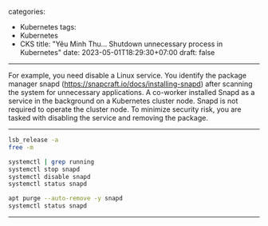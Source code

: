 
categories:
  - Kubernetes
tags:
  - Kubernetes
  - CKS
title: "Yêu Minh Thu... Shutdown unnecessary process in Kubernetes"
date: 2023-05-01T18:29:30+07:00
draft: false
---

For example, you need disable a Linux service. You identify the package manager snapd (https://snapcraft.io/docs/installing-snapd) after scanning the system for unnecessary applications. A co-worker installed Snapd as a service in the background on a Kubernetes cluster node. Snapd is not required to operate the cluster node. To minimize security risk, you are tasked with disabling the service and removing the package.


---
```bash
lsb_release -a
free -m

systemctl | grep running
systemctl stop snapd
systemctl disable snapd
systemctl status snapd

apt purge --auto-remove -y snapd
systemctl status snapd
```
---